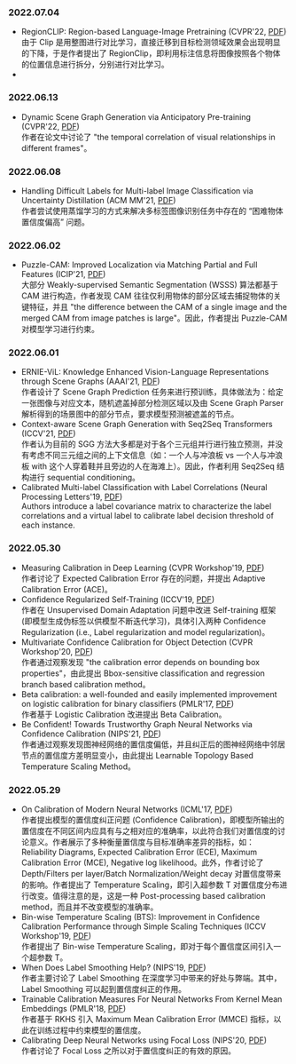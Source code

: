 ### 2022.07.04
- RegionCLIP: Region-based Language-Image Pretraining (CVPR'22, [PDF](https://arxiv.org/pdf/2112.09106.pdf))
  由于 Clip 是用整图进行对比学习，直接迁移到目标检测领域效果会出现明显的下降，于是作者提出了 RegionClip，即利用标注信息将图像按照各个物体的位置信息进行拆分，分别进行对比学习。
- 

### 2022.06.13
- Dynamic Scene Graph Generation via Anticipatory Pre-training (CVPR'22, [PDF](https://openaccess.thecvf.com/content/CVPR2022/papers/Li_Dynamic_Scene_Graph_Generation_via_Anticipatory_Pre-Training_CVPR_2022_paper.pdf))  
  作者在论文中讨论了 "the temporal correlation of visual relationships in different frames"。

### 2022.06.08
- Handling Difficult Labels for Multi-label Image Classification via Uncertainty Distillation (ACM MM'21, [PDF](https://dl.acm.org/doi/pdf/10.1145/3474085.3475406))  
  作者尝试使用蒸馏学习的方式来解决多标签图像识别任务中存在的 “困难物体置信度偏高” 问题。

### 2022.06.02
- Puzzle-CAM: Improved Localization via Matching Partial and Full Features (ICIP'21, [PDF](https://arxiv.org/pdf/2101.11253.pdf))  
  大部分 Weakly-supervised Semantic Segmentation (WSSS) 算法都基于 CAM 进行构造，作者发现 CAM 往往仅利用物体的部分区域去捕捉物体的关键特征，并且 "the difference between the CAM of a single image and the merged CAM from image patches is large"。因此，作者提出 Puzzle-CAM 对模型学习进行约束。
  
### 2022.06.01
- ERNIE-ViL: Knowledge Enhanced Vision-Language Representations through Scene Graphs (AAAI'21, [PDF](https://ojs.aaai.org/index.php/AAAI/article/view/16431))  
  作者设计了 Scene Graph Prediction 任务来进行预训练，具体做法为：给定一张图像与对应文本，随机遮盖掉部分检测区域以及由 Scene Graph Parser解析得到的场景图中的部分节点，要求模型预测被遮盖的节点。  
- Context-aware Scene Graph Generation with Seq2Seq Transformers (ICCV'21, [PDF](https://openaccess.thecvf.com/content/ICCV2021/papers/Lu_Context-Aware_Scene_Graph_Generation_With_Seq2Seq_Transformers_ICCV_2021_paper.pdf))  
  作者认为目前的 SGG 方法大多都是对于各个三元组并行进行独立预测，并没有考虑不同三元组之间的上下文信息（如：一个人与冲浪板 vs 一个人与冲浪板 with 这个人穿着鞋并且旁边的人在海滩上）。因此，作者利用 Seq2Seq 结构进行 sequential conditioning。  
- Calibrated Multi-label Classification with Label Correlations (Neural Processing Letters'19, [PDF](https://link.springer.com/content/pdf/10.1007/s11063-018-9925-2.pdf))  
  Authors introduce a label covariance matrix to characterize the label correlations and a virtual label to calibrate label decision threshold of each instance.  


### 2022.05.30
- Measuring Calibration in Deep Learning (CVPR Workshop'19, [PDF](https://openaccess.thecvf.com/content_CVPRW_2019/papers/Uncertainty%20and%20Robustness%20in%20Deep%20Visual%20Learning/Nixon_Measuring_Calibration_in_Deep_Learning_CVPRW_2019_paper.pdf))  
  作者讨论了 Expected Calibration Error 存在的问题，并提出 Adaptive Calibration Error (ACE)。
- Confidence Regularized Self-Training (ICCV'19, [PDF](https://openaccess.thecvf.com/content_ICCV_2019/papers/Zou_Confidence_Regularized_Self-Training_ICCV_2019_paper.pdf))  
  作者在 Unsupervised Domain Adaptation 问题中改进 Self-training 框架 (即模型生成伪标签以供模型不断迭代学习)，具体引入两种 Confidence Regularization (i.e., Label regularization and model regularization)。  
- Multivariate Confidence Calibration for Object Detection (CVPR Workshop'20, [PDF](https://openaccess.thecvf.com/content_CVPRW_2020/papers/w20/Kuppers_Multivariate_Confidence_Calibration_for_Object_Detection_CVPRW_2020_paper.pdf))  
  作者通过观察发现 "the calibration error depends on bounding box properties"，由此提出 Bbox-sensitive classification and regression branch based calibration method。   
- Beta calibration: a well-founded and easily implemented improvement on
logistic calibration for binary classifiers (PMLR'17, [PDF](http://proceedings.mlr.press/v54/kull17a/kull17a.pdf))  
  作者基于 Logistic Calibration 改进提出 Beta Calibration。
- Be Confident! Towards Trustworthy Graph Neural Networks via Confidence Calibration (NIPS'21, [PDF](https://openreview.net/pdf?id=9c-IsSptbmA))  
  作者通过观察发现图神经网络的置信度偏低，并且纠正后的图神经网络中邻居节点的置信度方差明显变小，由此提出 Learnable Topology Based Temperature Scaling Method。
  
### 2022.05.29
- On Calibration of Modern Neural Networks (ICML'17, [PDF](https://arxiv.org/abs/1706.04599))    
  作者提出模型的置信度纠正问题 (Confidence Calibration)，即模型所输出的置信度在不同区间内应具有与之相对应的准确率，以此符合我们对置信度的讨论意义。作者展示了多种衡量置信度与目标准确率差异的指标，如：Reliability Diagrams, Expected Calibration Error (ECE), Maximum Calibration Error (MCE), Negative log likelihood。此外，作者讨论了 Depth/Filters per layer/Batch Normalization/Weight decay 对置信度带来的影响。作者提出了 Temperature Scaling，即引入超参数 T 对置信度分布进行改变。值得注意的是，这是一种 Post-processing based calibration method，而且并不改变模型的准确率。    
- Bin-wise Temperature Scaling (BTS): Improvement in Confidence Calibration Performance through Simple Scaling Techniques (ICCV Workshop'19, [PDF](https://arxiv.org/pdf/1908.11528v2.pdf))  
  作者提出了 Bin-wise Temperature Scaling，即对于每个置信度区间引入一个超参数 T。  
- When Does Label Smoothing Help?  (NIPS'19, [PDF](https://arxiv.org/pdf/1906.02629.pdf))  
  作者主要讨论了 Label Smoothing 在深度学习中带来的好处与弊端。其中，Label Smoothing 可以起到置信度纠正的作用。  
- Trainable Calibration Measures For Neural Networks From Kernel Mean Embeddings (PMLR'18, [PDF](http://proceedings.mlr.press/v80/kumar18a/kumar18a.pdf))  
  作者基于 RKHS 引入 Maximum Mean Calibration Error (MMCE) 指标，以此在训练过程中约束模型的置信度。  
- Calibrating Deep Neural Networks using Focal Loss (NIPS'20, [PDF](https://arxiv.org/pdf/2002.09437.pdf))  
  作者讨论了 Focal Loss 之所以对于置信度纠正的有效的原因。  
